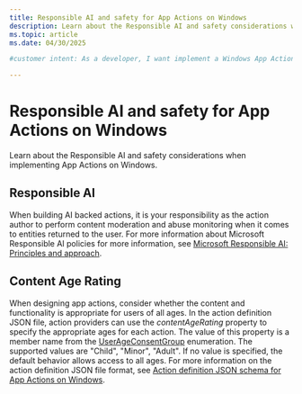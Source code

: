 ```yaml
---
title: Responsible AI and safety for App Actions on Windows
description: Learn about the Responsible AI and safety considerations when implementing App Actions on Windows.
ms.topic: article
ms.date: 04/30/2025

#customer intent: As a developer, I want implement a Windows App Action so that I can provide a unit of functionality that can be accessed from the App Action on Windows ecosystem.

---
```



# Responsible AI and safety for App Actions on Windows

Learn about the Responsible AI and safety considerations when implementing App Actions on Windows.

## Responsible AI

When building AI backed actions, it is your responsibility as the action author to perform content moderation and abuse monitoring when it comes to entities returned to the user. For more information about Microsoft Responsible AI policies for more information, see [Microsoft Responsible AI: Principles and approach](https://www.microsoft.com/ai/principles-and-approach).
 
## Content Age Rating

When designing app actions, consider whether the content and functionality is appropriate for users of all ages. In the action definition JSON file, action providers can use the *contentAgeRating* property to specify the appropriate ages for each action. The value of this property is a member name from the [UserAgeConsentGroup](/uwp/api/windows.system.userageconsentgroup) enumeration. The supported values are "Child", "Minor", "Adult". If no value is specified, the default behavior allows access to all ages. For more information on the action definition JSON file format, see [Action definition JSON schema for App Actions on Windows](/windows/ai/app-actions/actions-json).

